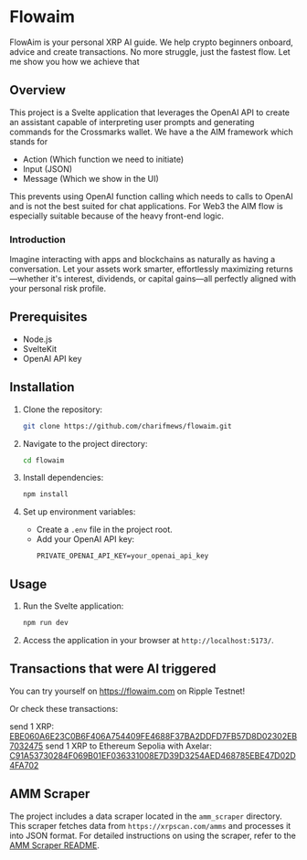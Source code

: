 # Flowaim

FlowAim is your personal XRP AI guide. We help crypto beginners onboard, advice and create transactions. No more struggle, just the fastest flow. Let me show you how we achieve that

## Overview
This project is a Svelte application that leverages the OpenAI API to create an assistant capable of interpreting user prompts and generating commands for the Crossmarks wallet. We have a the AIM framework which stands for 

* Action (Which function we need to initiate)
* Input (JSON)
* Message (Which we show in the UI)

This prevents using OpenAI function calling which needs to calls to OpenAI and is not the best suited for chat applications. For Web3 the AIM flow is especially suitable because of the heavy
front-end logic.

### Introduction
Imagine interacting with apps and blockchains as naturally as having a conversation. Let your assets work smarter, effortlessly maximizing returns—whether it's interest, dividends, or capital gains—all perfectly aligned with your personal risk profile.

## Prerequisites
- Node.js
- SvelteKit
- OpenAI API key

## Installation

1. Clone the repository:
    ```bash
    git clone https://github.com/charifmews/flowaim.git
    ```

2. Navigate to the project directory:
    ```bash
    cd flowaim
    ```

3. Install dependencies:
    ```bash
    npm install
    ```

4. Set up environment variables:
    - Create a `.env` file in the project root.
    - Add your OpenAI API key:
      ```plaintext
      PRIVATE_OPENAI_API_KEY=your_openai_api_key
      ```

## Usage

1. Run the Svelte application:
    ```bash
    npm run dev
    ```

2. Access the application in your browser at `http://localhost:5173/`.

## Transactions that were AI triggered

You can try yourself on https://flowaim.com on Ripple Testnet! 

Or check these transactions: 

send 1 XRP: [EBE060A6E23C0B6F406A754409FE4688F37BA2DDFD7FB57D8D02302EB7032475](https://testnet.xrpl.org/transactions/EBE060A6E23C0B6F406A754409FE4688F37BA2DDFD7FB57D8D02302EB7032475/simple)
send 1 XRP to Ethereum Sepolia with Axelar: [C91A53730284F069B01EF036331008E7D39D3254AED468785EBE47D02D4FA702](https://testnet.xrpl.org/transactions/C91A53730284F069B01EF036331008E7D39D3254AED468785EBE47D02D4FA702/simple)

## AMM Scraper
The project includes a data scraper located in the `amm_scraper` directory. This scraper fetches data from `https://xrpscan.com/amms` and processes it into JSON format. For detailed instructions on using the scraper, refer to the [AMM Scraper README](./amm_scraper/README.md).


<!-- Interacting with apps/blockchains should be conversational.
It should flow naturally, and your money/assets should always aim
to earn the most interest, dividends, or capital gains,
depending on your personal risk profile. -->
